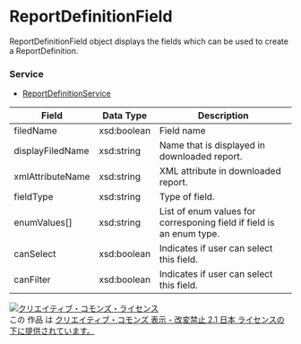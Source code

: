 # ReportDefinitionField
ReportDefinitionField object displays the fields which can be used to create a ReportDefinition.
### Service
+ [ReportDefinitionService](../services/ReportDefinitionService.md)

| Field | Data Type | Description | 
|---|---|---|
| filedName| xsd:boolean| Field name |
| displayFiledName| xsd:string| Name that is displayed in downloaded report. |
| xmlAttributeName| xsd:string| XML attribute in downloaded report. |
| fieldType| xsd:string| Type of field. |
| enumValues[]| xsd:string| List of enum values for corresponing field if field is an enum type. |
| canSelect| xsd:boolean| Indicates if user can select this field. |
| canFilter| xsd:boolean| Indicates if user can select this field. |
<a rel="license" href="http://creativecommons.org/licenses/by-nd/2.1/jp/"><img alt="クリエイティブ・コモンズ・ライセンス" style="border-width:0" src="https://i.creativecommons.org/l/by-nd/2.1/jp/88x31.png" /></a><br />この 作品 は <a rel="license" href="http://creativecommons.org/licenses/by-nd/2.1/jp/">クリエイティブ・コモンズ 表示 - 改変禁止 2.1 日本 ライセンスの下に提供されています。</a>
